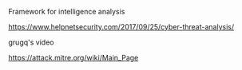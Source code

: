 Framework for intelligence analysis

https://www.helpnetsecurity.com/2017/09/25/cyber-threat-analysis/

grugq's video

https://attack.mitre.org/wiki/Main_Page
